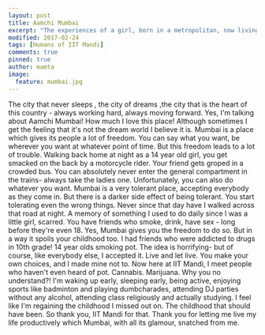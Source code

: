 ```yaml
---
layout: post
title: Aamchi Mumbai
excerpt: "The experiences of a girl, born in a metropolitan, now living a different life altogether closer to the nature."
modified: 2017-02-24
tags: [Humans of IIT Mandi]
comments: true
pinned: true
author: mamta
image:
  feature: mumbai.jpg
---
```


The city that never sleeps , the city of dreams ,the city that is the heart of this country - always working hard, always moving forward. Yes, I'm talking about Aamchi Mumbai! How much I love this place! Although sometimes I get the feeling that it's not the dream world I believe it is. Mumbai is a place which gives its people a lot of freedom. You can say what you want, be wherever you want at whatever point of time. But this freedom leads to a lot of trouble. Walking back home at night as a 14 year old girl, you get smacked on the back by a motorcycle rider. Your friend gets groped in a crowded bus. You can absolutely never enter the general compartment in the trains- always take the ladies one. Unfortunately, you can also do whatever you want. Mumbai is a very tolerant place, accepting everybody as they come in. But there is a darker side effect of being tolerant. You start tolerating even the wrong things. Never since that day have I walked across that road at night. A memory of something I used to do daily since I was a little girl, scarred. You have friends who smoke, drink, have sex - long before they're even 18. Yes, Mumbai gives you the freedom to do so. But in a way it spoils your childhood too. I had friends who were addicted to drugs in 10th grade! 14 year olds smoking pot. The idea is horrifying- but of course, like everybody else, I accepted it. Live and let live. You make your own choices, and I made mine not to. Now here at IIT Mandi, I meet people who haven't even heard of pot. Cannabis. Marijuana. Why you no understand?! I'm waking up early, sleeping early, being active, enjoying sports like badminton and playing dumbcharades, attending DJ parties without any alcohol, attending class religiously and actually studying. I feel like I'm regaining the childhood I missed out on. The childhood that should have been. So thank you, IIT Mandi for that. Thank you for letting me live my life productively which Mumbai, with all its glamour, snatched from me.
